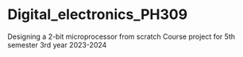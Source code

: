# Digital_electronics_PH309
Designing a 2-bit microprocessor from scratch
Course project for 5th semester 3rd year 2023-2024
